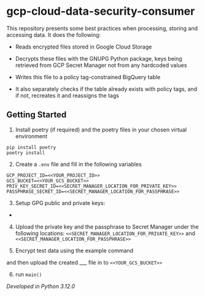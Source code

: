 # gcp-cloud-data-security-consumer

This repository presents some best practices when processing, storing and accessing data. It does the following:

- Reads encrypted files stored in Google Cloud Storage 
- Decrypts these files with the GNUPG Python package, keys being retrieved from GCP Secret Manager not from any hardcoded values
- Writes this file to a policy tag-constrained BigQuery table 

- It also separately checks if the table already exists with policy tags, and if not, recreates it and reassigns the tags 


## Getting Started
1. Install poetry (if required) and the poetry files in your chosen virtual environment 

```
pip install poetry 
poetry install
```

2. Create a `.env` file and fill in the following variables

```
GCP_PROJECT_ID=<<YOUR_PROJECT_ID>>
GCS_BUCKET=<<YOUR_GCS_BUCKET>>
PRIV_KEY_SECRET_ID=<<SECRET_MANAGER_LOCATION_FOR_PRIVATE_KEY>>
PASSPHRASE_SECRET_ID=<<SECRET_MANAGER_LOCATION_FOR_PASSPHRASE>>
```
3. Setup GPG public and private keys: 
- 
4. Upload the private key and the passphrase to Secret Manager under the following locations: `<<SECRET_MANAGER_LOCATION_FOR_PRIVATE_KEY>>` and `<<SECRET_MANAGER_LOCATION_FOR_PASSPHRASE>>`

5. Encrypt test data using the example command 

and then upload the created ___ file in to `<<YOUR_GCS_BUCKET>>`


6. run `main()`






*Developed in Python 3.12.0*